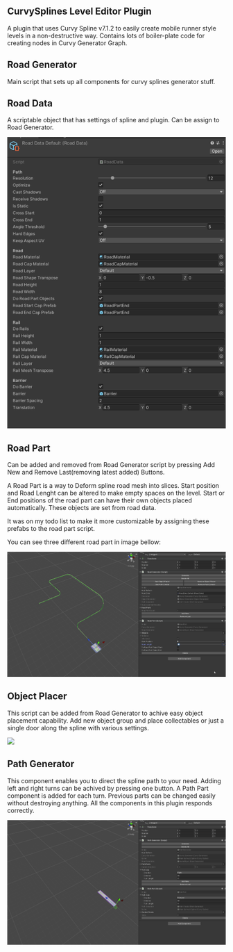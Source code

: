 ## CurvySplines Level Editor Plugin

A plugin that uses Curvy Spline v7.1.2 to easily create mobile runner style levels in a non-destructive way.
Contains lots of boiler-plate code for creating nodes in Curvy Generator Graph. 

## Road Generator

Main script that sets up all components for curvy splines generator stuff.

## Road Data

A scriptable object that has settings of spline and plugin. Can be assign to Road Generator.

![](Img/roadData.png)

## Road Part

Can be added and removed from Road Generator script by pressing Add New and Remove Last(removing latest added) Buttons.

A Road Part is a way to Deform spline road mesh into slices. Start position and Road Lenght can be altered to make empty spaces on the level. Start or End positions of the road part can have their own objects placed automatically. These objects are set from road data. 

It was on my todo list to make it more customizable by assigning these prefabs to the road part script.


You can see three different road part in image bellow:

![](Img/roadGenerator.gif)

## Object Placer

This script can be added from Road Generator to achive easy object placement capability. Add new object group and place collectables or just a single door along the spline with various settings. 

![](Img/objectplacer.gif)

## Path Generator

This component enables you to direct the spline path to your need. Adding left and right turns can be achived by pressing one button. A Path Part component is added for each turn. Previous parts can be changed easily without destroying anything. All the components in this plugin responds correctly.


![](Img/pathgenerator.gif)